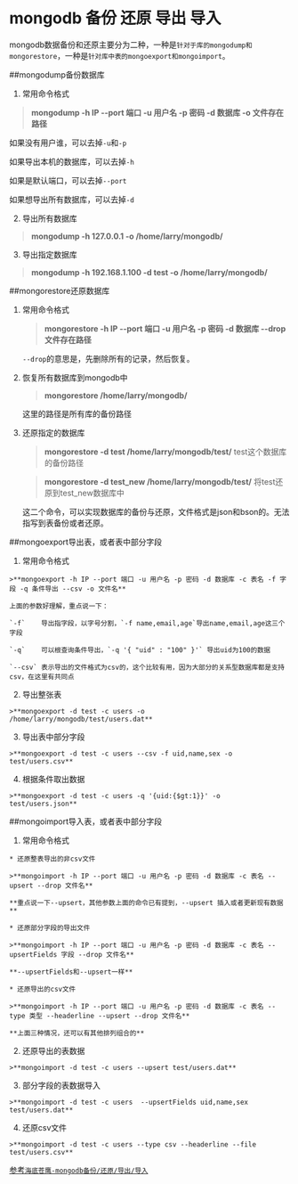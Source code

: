 # mongodb 备份 还原 导出 导入

mongodb数据备份和还原主要分为二种，一种是`针对于库的mongodump和mongorestore`，一种是`针对库中表的mongoexport和mongoimport`。

##mongodump备份数据库

1. 常用命令格式

  >**mongodump -h IP --port 端口 -u 用户名 -p 密码 -d 数据库 -o 文件存在路径**
  
  如果没有用户谁，可以去掉`-u`和`-p`
  
  如果导出本机的数据库，可以去掉`-h`
  
  如果是默认端口，可以去掉`--port`
  
  如果想导出所有数据库，可以去掉`-d`

2. 导出所有数据库

  >**mongodump -h 127.0.0.1 -o /home/larry/mongodb/**

 3. 导出指定数据库
 
  >**mongodump -h 192.168.1.100 -d test -o /home/larry/mongodb/**

##mongorestore还原数据库

 1. 常用命令格式
 
    >**mongorestore -h IP --port 端口 -u 用户名 -p 密码 -d 数据库 --drop 文件存在路径**
     
    `--drop`的意思是，先删除所有的记录，然后恢复。

 2. 恢复所有数据库到mongodb中
    
    >**mongorestore /home/larry/mongodb/**

    这里的路径是所有库的备份路径

 3. 还原指定的数据库
  
    >**mongorestore -d test /home/larry/mongodb/test/** test这个数据库的备份路径

    >**mongorestore -d test_new  /home/larry/mongodb/test/** 将test还原到test_new数据库中
    
    这二个命令，可以实现数据库的备份与还原，文件格式是json和bson的。无法指写到表备份或者还原。
    
##mongoexport导出表，或者表中部分字段

  1. 常用命令格式
  
    >**mongoexport -h IP --port 端口 -u 用户名 -p 密码 -d 数据库 -c 表名 -f 字段 -q 条件导出 --csv -o 文件名**

    上面的参数好理解，重点说一下：
    
    `-f`    导出指字段，以字号分割，`-f name,email,age`导出name,email,age这三个字段
    
    `-q`    可以根查询条件导出，`-q '{ "uid" : "100" }'` 导出uid为100的数据
    
    `--csv` 表示导出的文件格式为csv的，这个比较有用，因为大部分的关系型数据库都是支持csv，在这里有共同点
    
  2. 导出整张表
  
    >**mongoexport -d test -c users -o /home/larry/mongodb/test/users.dat**
    
  3. 导出表中部分字段
   
    >**mongoexport -d test -c users --csv -f uid,name,sex -o test/users.csv**
  
  4. 根据条件取出数据
  
    >**mongoexport -d test -c users -q '{uid:{$gt:1}}' -o test/users.json**

##mongoimport导入表，或者表中部分字段

  1. 常用命令格式
     
    * 还原整表导出的非csv文件
  
    >**mongoimport -h IP --port 端口 -u 用户名 -p 密码 -d 数据库 -c 表名 --upsert --drop 文件名**
     
    **重点说一下--upsert，其他参数上面的命令已有提到，--upsert 插入或者更新现有数据**

    * 还原部分字段的导出文件
    
    >**mongoimport -h IP --port 端口 -u 用户名 -p 密码 -d 数据库 -c 表名 --upsertFields 字段 --drop 文件名**
    
    **--upsertFields和--upsert一样**

    * 还原导出的csv文件
    
    >**mongoimport -h IP --port 端口 -u 用户名 -p 密码 -d 数据库 -c 表名 --type 类型 --headerline --upsert --drop 文件名**
     
    **上面三种情况，还可以有其他排列组合的**
  
  2. 还原导出的表数据
  
    >**mongoimport -d test -c users --upsert test/users.dat**

  3. 部分字段的表数据导入
  
    >**mongoimport -d test -c users  --upsertFields uid,name,sex  test/users.dat**

  4. 还原csv文件
  
    >**mongoimport -d test -c users --type csv --headerline --file test/users.csv**



[参考`海底苍鹰-mongodb备份/还原/导出/导入`](http://blog.51yip.com/nosql/1573.html)
